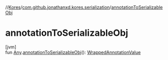 //[Kores](../../index.md)/[com.github.jonathanxd.kores.serialization](index.md)/[annotationToSerializableObj](annotation-to-serializable-obj.md)

# annotationToSerializableObj

[jvm]\
fun [Any](https://kotlinlang.org/api/latest/jvm/stdlib/kotlin/-any/index.html).[annotationToSerializableObj](annotation-to-serializable-obj.md)(): [WrappedAnnotationValue](-wrapped-annotation-value/index.md)
